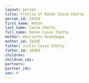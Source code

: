 ```yaml
---
layout: person
title: Profile of Rohan Casie Chetty
person_id: I0354
first_name: Rohan
last_name: Casie Chetty
full_name: Rohan Casie Chetty
mother: Henrietta Anandappa
mother_id: I0345
father: Justin Casie Chetty
father_id: I0269
children:
children_ids:
partners:
partner_ids:
sex: M
---
```


